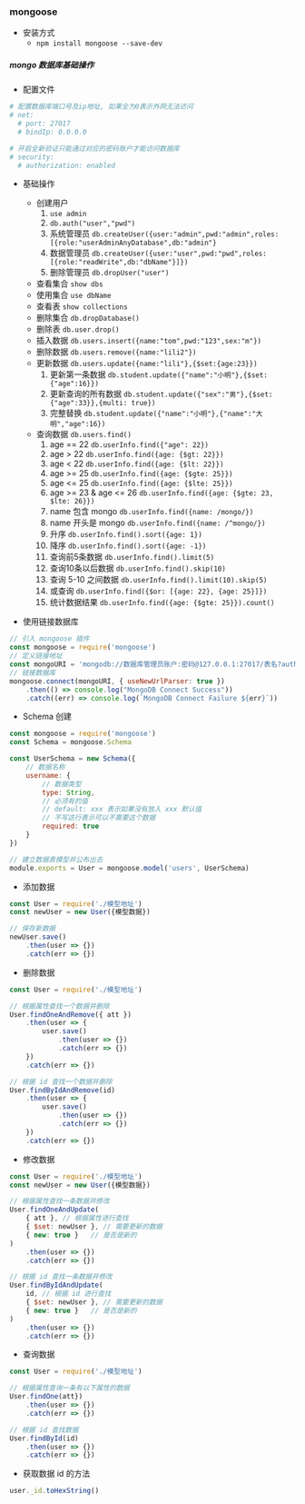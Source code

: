 ### mongoose

* 安装方式
    * `npm install mongoose --save-dev`

##### mongo 数据库基础操作
* 配置文件
```cfg
# 配置数据库端口号及ip地址, 如果全为0表示外网无法访问
# net:
  # port: 27017
  # bindIp: 0.0.0.0

# 开启全新验证只能通过对应的密码账户才能访问数据库
# security:
  # authorization: enabled
```
* 基础操作
    * 创建用户
        1. `use admin`
        2. `db.auth("user","pwd")`
        3. 系统管理员 `db.createUser({user:"admin",pwd:"admin",roles:[{role:"userAdminAnyDatabase",db:"admin"}` 
        4. 数据管理员 `db.createUser({user:"user",pwd:"pwd",roles:[{role:"readWrite",db:"dbName"}]})`
        5. 删除管理员 `db.dropUser("user")`
    * 查看集合 `show dbs`
    * 使用集合 `use dbName`
    * 查看表   `show collections`
    * 删除集合 `db.dropDatabase()`
    * 删除表   `db.user.drop()`
    * 插入数据 `db.users.insert({name:"tom",pwd:"123",sex:"m"}) `
    * 删除数据 `db.users.remove({name:"lili2"})`
    * 更新数据 `db.users.update({name:"lili"},{$set:{age:23}})`
        1. 更新第一条数据 `db.student.update({"name":"小明"},{$set:{"age":16}})`
        2. 更新查询的所有数据 `db.student.update({"sex":"男"},{$set:{"age":33}},{multi: true})`
        3. 完整替换 `db.student.update({"name":"小明"},{"name":"大明","age":16})`
    * 查询数据 `db.users.find()`
        1. age == 22 `db.userInfo.find({"age": 22})`
        2. age > 22 `db.userInfo.find({age: {$gt: 22}})`
        3. age < 22 `db.userInfo.find({age: {$lt: 22}})`
        4. age >= 25 `db.userInfo.find({age: {$gte: 25}})`
        5. age <= 25 `db.userInfo.find({age: {$lte: 25}})`
        6. age >= 23 & age <= 26 `db.userInfo.find({age: {$gte: 23, $lte: 26}})`
        7. name 包含 mongo `db.userInfo.find({name: /mongo/})`
        8. name 开头是 mongo `db.userInfo.find({name: /^mongo/})`
        9. 升序 `db.userInfo.find().sort({age: 1})`
        10. 降序 `db.userInfo.find().sort({age: -1})`
        11. 查询前5条数据 `db.userInfo.find().limit(5)`
        12. 查询10条以后数据 `db.userInfo.find().skip(10)`
        13. 查询 5-10 之间数据 `db.userInfo.find().limit(10).skip(5)`
        14. 或查询 `db.userInfo.find({$or: [{age: 22}, {age: 25}]})`
        15. 统计数据结果 `db.userInfo.find({age: {$gte: 25}}).count()`

* 使用链接数据库
```js
// 引入 mongoose 插件
const mongoose = require('mongoose')
// 定义链接地址
const mongoURI = 'mongodb://数据库管理员账户:密码@127.0.0.1:27017/表名?authSource=admin'
// 链接数据库
mongoose.connect(mongoURI, { useNewUrlParser: true })
    .then(() => console.log("MongoDB Connect Success"))
    .catch((err) => console.log(`MongoDB Connect Failure ${err}`))
```

* Schema 创建
```js
const mongoose = require('mongoose')
const Schema = mongoose.Schema

const UserSchema = new Schema({
    // 数据名称
    username: {
        // 数据类型
        type: String,
        // 必须有的值
        // default: xxx 表示如果没有放入 xxx 默认值
        // 不写这行表示可以不需要这个数据
        required: true
    }
})

// 建立数据表模型并公布出去
module.exports = User = mongoose.model('users', UserSchema)
```

* 添加数据
```js
const User = require('./模型地址')
const newUser = new User({模型数据})

// 保存新数据
newUser.save()
    .then(user => {})
    .catch(err => {})
```

* 删除数据
```js
const User = require('./模型地址')

// 根据属性查找一个数据并删除
User.findOneAndRemove({ att })
    .then(user => {
        user.save()
            .then(user => {})
            .catch(err => {})
    })
    .catch(err => {})

// 根据 id 查找一个数据并删除
User.findByIdAndRemove(id)
    .then(user => {
        user.save()
            .then(user => {})
            .catch(err => {})
    })
    .catch(err => {})
```

* 修改数据
```js
const User = require('./模型地址')
const newUser = new User({模型数据})

// 根据属性查找一条数据并修改
User.findOneAndUpdate(
    { att }, // 根据属性进行查找
    { $set: newUser }, // 需要更新的数据
    { new: true }   // 是否是新的
)
    .then(user => {})
    .catch(err => {})

// 根据 id 查找一条数据并修改
User.findByIdAndUpdate(
    id, // 根据 id 进行查找
    { $set: newUser }, // 需要更新的数据
    { new: true }   // 是否是新的
)
    .then(user => {})
    .catch(err => {})
```

* 查询数据
```js
const User = require('./模型地址')

// 根据属性查询一条有以下属性的数据
User.findOne(att})
    .then(user => {})
    .catch(err => {})

// 根据 id 查找数据
User.findById(id)
    .then(user => {})
    .catch(err => {})
```

* 获取数据 id 的方法
```js
user._id.toHexString()
```
